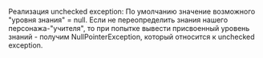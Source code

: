 Реализация unchecked exception:
По умолчанию значение возможного "уровня знания" = null. Если не переопределить знания нашего персонажа-"учителя", то при попытке вывести присвоенный
уровень знаний - получим NullPointerException, который относится к unchecked exception.

